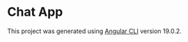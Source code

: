 # Chat App

This project was generated using [Angular CLI](https://github.com/angular/angular-cli) version 19.0.2.
